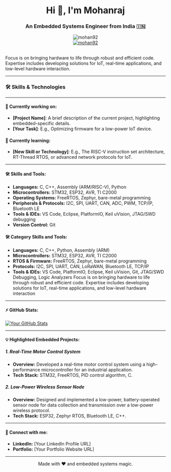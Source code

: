 <h1 align="center">Hi 👋, I'm Mohanraj</h1>
<h3 align="center">An Embedded Systems Engineer from India 🇮🇳</h3>

<div align="center">
  <img src="https://komarev.com/ghpvc/?username=mohan92&label=Profile%20views&color=0e75b6&style=flat" alt="mohan92" />
</div>

<div align="center">
  <a href="https://github.com/ryo-ma/github-profile-trophy">
    <img src="https://github-profile-trophy.vercel.app/?username=mohan92" alt="mohan92" />
  </a>
</div>

<br>

Focus is on bringing hardware to life through robust and efficient code. Expertise includes developing solutions for IoT, real-time applications, and low-level hardware interaction.

---

### 🛠️ Skills & Technologies

---

#### 🔭 **Currently working on:**
*   **[Project Name]**: A brief description of the current project, highlighting embedded-specific details.
*   **[Your Task]**: E.g., Optimizing firmware for a low-power IoT device.

#### 🌱 **Currently learning:**
*   **[New Skill or Technology]**: E.g., The RISC-V instruction set architecture, RT-Thread RTOS, or advanced network protocols for IoT.

---

#### 🛠️ **Skills and Tools:**
*   **Languages:** C, C++, Assembly (ARM/RISC-V), Python
*   **Microcontrollers:** STM32, ESP32, AVR, TI C2000
*   **Operating Systems:** FreeRTOS, Zephyr, bare-metal programming
*   **Peripherals & Protocols:** I2C, SPI, UART, CAN, ADC, PWM, TCP/IP, Bluetooth LE
*   **Tools & IDEs:** VS Code, Eclipse, PlatformIO, Keil uVision, JTAG/SWD debugging
*   **Version Control:** Git
#### 🛠️ **Category	Skills and Tools:**
*   **Languages:** 	C, C++, Python, Assembly (ARM)
*   **Microcontrollers:** 	STM32, ESP32, AVR, TI C2000
*   **RTOS & Firmware:** 	FreeRTOS, Zephyr, bare-metal programming
*   **Protocols:** 	I2C, SPI, UART, CAN, LoRaWAN, Bluetooth LE, TCP/IP
*   **Tools & IDEs:** 	VS Code, PlatformIO, Eclipse, Keil uVision, Git, JTAG/SWD Debugging, Logic Analyzers
  Focus is on bringing hardware to life through robust and efficient code. Expertise includes developing solutions for IoT, real-time applications, and low-level hardware interaction
---

#### ⚡ **GitHub Stats:**

[![Your GitHub Stats](https://github-readme-stats.vercel.app/api?username=[YourUsername]&show_icons=true&theme=nord)](https://github.com/anuraghazra/github-readme-stats)

---

#### 💡 **Highlighted Embedded Projects:**

##### **1. Real-Time Motor Control System**
*   **Overview:** Developed a real-time motor control system using a high-performance microcontroller for an industrial application.
*   **Tech Stack:** STM32, FreeRTOS, PID control algorithm, C.

##### **2. Low-Power Wireless Sensor Node**
*   **Overview:** Designed and implemented a low-power, battery-operated sensor node for data collection and transmission over a low-power wireless protocol.
*   **Tech Stack:** ESP32, Zephyr RTOS, Bluetooth LE, C++.

---

#### 🤝 **Connect with me:**
*   **LinkedIn:** [Your LinkedIn Profile URL]
*   **Portfolio:** [Your Portfolio Website URL]

---
<p align="center">Made with ❤️ and embedded systems magic.</p>
